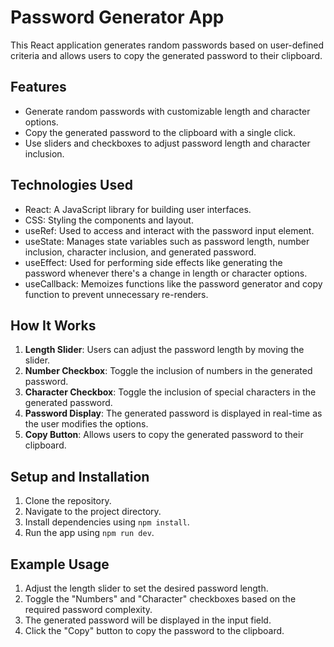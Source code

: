 # Password Generator App

This React application generates random passwords based on user-defined criteria and allows users to copy the generated password to their clipboard.

## Features

- Generate random passwords with customizable length and character options.
- Copy the generated password to the clipboard with a single click.
- Use sliders and checkboxes to adjust password length and character inclusion.

## Technologies Used

- React: A JavaScript library for building user interfaces.
- CSS: Styling the components and layout.
- useRef: Used to access and interact with the password input element.
- useState: Manages state variables such as password length, number inclusion, character inclusion, and generated password.
- useEffect: Used for performing side effects like generating the password whenever there's a change in length or character options.
- useCallback: Memoizes functions like the password generator and copy function to prevent unnecessary re-renders.

## How It Works

1. **Length Slider**: Users can adjust the password length by moving the slider.
2. **Number Checkbox**: Toggle the inclusion of numbers in the generated password.
3. **Character Checkbox**: Toggle the inclusion of special characters in the generated password.
4. **Password Display**: The generated password is displayed in real-time as the user modifies the options.
5. **Copy Button**: Allows users to copy the generated password to their clipboard.

## Setup and Installation

1. Clone the repository.
2. Navigate to the project directory.
3. Install dependencies using `npm install`.
4. Run the app using `npm run dev`.

## Example Usage

1. Adjust the length slider to set the desired password length.
2. Toggle the "Numbers" and "Character" checkboxes based on the required password complexity.
3. The generated password will be displayed in the input field.
4. Click the "Copy" button to copy the password to the clipboard.
